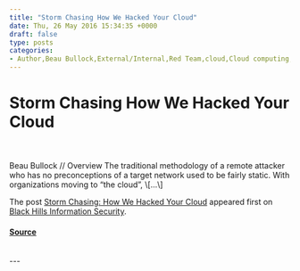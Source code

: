 ```yaml
---
title: "Storm Chasing How We Hacked Your Cloud"
date: Thu, 26 May 2016 15:34:35 +0000
draft: false
type: posts
categories: 
- Author,Beau Bullock,External/Internal,Red Team,cloud,Cloud computing,hack a cloud,hacking clouds,Pentesting,storm chasing
---
```

# Storm Chasing How We Hacked Your Cloud

<br/>

<br/>
Beau Bullock // Overview The traditional methodology of a remote attacker who has no preconceptions of a target network used to be fairly static. With organizations moving to “the cloud”, \[…\]

The post [Storm Chasing: How We Hacked Your Cloud](https://www.blackhillsinfosec.com/storm-chasing-how-we-hacked-your-cloud/) appeared first on [Black Hills Information Security](https://www.blackhillsinfosec.com).

#### [Source](https://www.blackhillsinfosec.com/storm-chasing-how-we-hacked-your-cloud/)

<br/>
---
